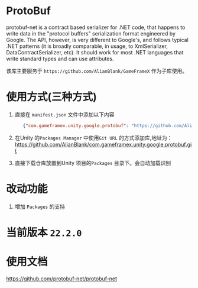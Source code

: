# ProtoBuf

protobuf-net is a contract based serializer for .NET code, that happens to write data in the "protocol buffers" serialization format engineered by Google. The API, however, is very different to Google's, and follows typical .NET patterns (it is broadly comparable, in usage, to XmlSerializer,
DataContractSerializer, etc). It should work for most .NET languages that write standard types and can use attributes.

该库主要服务于 `https://github.com/AlianBlank/GameFrameX` 作为子库使用。

# 使用方式(三种方式)

1. 直接在 `manifest.json` 文件中添加以下内容
   ```json
      {"com.gameframex.unity.google.protobuf": "https://github.com/AlianBlank/com.gameframex.unity.google.protobuf.git"}
    ```
2. 在Unity 的`Packages Manager` 中使用`Git URL` 的方式添加库,地址为：https://github.com/AlianBlank/com.gameframex.unity.google.protobuf.git

3. 直接下载仓库放置到Unity 项目的`Packages` 目录下。会自动加载识别

# 改动功能

1. 增加 `Packages` 的支持

# 当前版本 `22.2.0`

# 使用文档

https://github.com/protobuf-net/protobuf-net